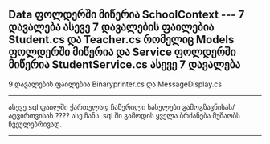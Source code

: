 Data ფოლდერში მიწერია SchoolContext --- 7 დავალება
ასევე 7 დავალების ფაილებია Student.cs და Teacher.cs რომელიც Models ფოლდერში მიწერია
და Service ფოლდერში მიწერია StudentService.cs ასევე 7 დავალება
----------------------------------------------------------------------

9 დავალების ფაილებია Binaryprinter.cs და MessageDisplay.cs

---------------------------------------------------------------------

ასევე sql ფაილში ქართულად ჩაწერილი სახელები გამოგზავნისას/ატვირთვისას ???? ასე ჩანს.
sql ში გამოდის ყველა ბრძანება მუშაობს ჩვეულებრივად.

---------------------------------------------------------------------

